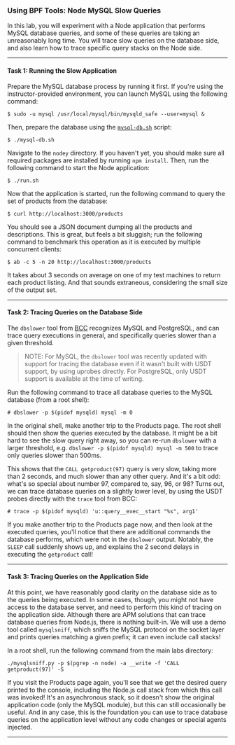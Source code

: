 ### Using BPF Tools: Node MySQL Slow Queries

In this lab, you will experiment with a Node application that performs MySQL database queries, and some of these queries are taking an unreasonably long time. You will trace slow queries on the database side, and also learn how to trace specific query stacks on the Node side.

- - -

#### Task 1: Running the Slow Application

Prepare the MySQL database process by running it first. If you're using the instructor-provided environment, you can launch MySQL using the following command:

```
$ sudo -u mysql /usr/local/mysql/bin/mysqld_safe --user=mysql &
```

Then, prepare the database using the [`mysql-db.sh`](mysql-db.sh) script:

```
$ ./mysql-db.sh
```

Navigate to the `nodey` directory. If you haven't yet, you should make sure all required packages are installed by running `npm install`. Then, run the following command to start the Node application:

```
$ ./run.sh
```

Now that the application is started, run the following command to query the set of products from the database:

```
$ curl http://localhost:3000/products
```

You should see a JSON document dumping all the products and descriptions. This is great, but feels a bit sluggish; run the following command to benchmark this operation as it is executed by multiple concurrent clients:

```
$ ab -c 5 -n 20 http://localhost:3000/products
```

It takes about 3 seconds on average on one of my test machines to return each product listing. And that sounds extraneous, considering the small size of the output set.

- - -

#### Task 2: Tracing Queries on the Database Side

The `dbslower` tool from [BCC](https://github.com/iovisor/bcc) recognizes MySQL and PostgreSQL, and can trace query executions in general, and specifically queries slower than a given threshold.

> NOTE: For MySQL, the `dbslower` tool was recently updated with support for tracing the database even if it wasn't built with USDT support, by using uprobes directly. For PostgreSQL, only USDT support is available at the time of writing.

Run the following command to trace all database queries to the MySQL database (from a root shell):

```
# dbslower -p $(pidof mysqld) mysql -m 0
```

In the original shell, make another trip to the Products page. The root shell should then show the queries executed by the database. It might be a bit hard to see the slow query right away, so you can re-run `dbslower` with a larger threshold, e.g. `dbslower -p $(pidof mysqld) mysql -m 500` to trace only queries slower than 500ms.

This shows that the `CALL getproduct(97)` query is very slow, taking more than 2 seconds, and much slower than any other query. And it's a bit odd: what's so special about number 97, compared to, say, 96, or 98? Turns out, we can trace database queries on a slightly lower level, by using the USDT probes directly with the `trace` tool from BCC:

```
# trace -p $(pidof mysqld) 'u::query__exec__start "%s", arg1'
```

If you make another trip to the Products page now, and then look at the executed queries, you'll notice that there are additional commands the database performs, which were not in the `dbslower` output. Notably, the `SLEEP` call suddenly shows up, and explains the 2 second delays in executing the `getproduct` call!

- - -

#### Task 3: Tracing Queries on the Application Side

At this point, we have reasonably good clarity on the database side as to the queries being executed. In some cases, though, you might not have access to the database server, and need to perform this kind of tracing on the application side. Although there are APM solutions that can trace database queries from Node.js, there is nothing built-in. We will use a demo tool called `mysqlsniff`, which sniffs the MySQL protocol on the socket layer and prints queries matching a given
prefix; it can even include call stacks!

In a root shell, run the following command from the main labs directory:

```
./mysqlsniff.py -p $(pgrep -n node) -a __write -f 'CALL getproduct(97)' -S
```

If you visit the Products page again, you'll see that we get the desired query printed to the console, including the Node.js call stack from which this call was invoked! It's an asynchronous stack, so it doesn't show the original application code (only the MySQL module), but this can still occasionally be useful. And in any case, this is the foundation you can use to trace database queries on the application level without any code changes or special agents injected.

- - -
